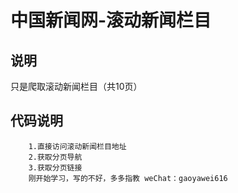 # 中国新闻网-滚动新闻栏目
## 说明
只是爬取滚动新闻栏目（共10页）
## 代码说明
		1.直接访问滚动新闻栏目地址
		2.获取分页导航
		3.获取分页链接
		刚开始学习，写的不好，多多指教 weChat：gaoyawei616